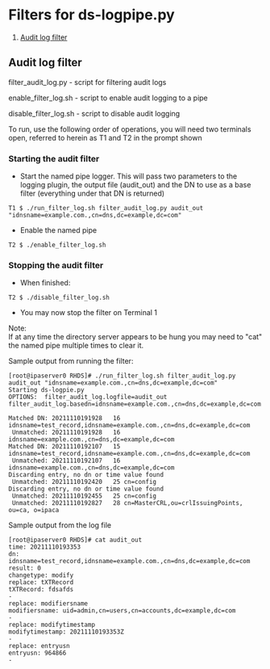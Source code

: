 # Filters for ds-logpipe.py

1. [Audit log filter](audit_filter)

## Audit log filter <a name="audit_filter"></a>

filter_audit_log.py  - script for filtering audit logs

enable_filter_log.sh - script to enable audit logging to a pipe

disable_filter_log.sh - script to disable audit logging

To run, use the following order of operations, you will need two terminals open, referred to herein as T1 and T2 in the prompt shown

### Starting the audit filter

* Start the named pipe logger.  This will pass two parameters to the logging plugin, the output file (audit_out) and the DN to use as a base filter (everything under that DN is returned)
```
T1 $ ./run_filter_log.sh filter_audit_log.py audit_out "idnsname=example.com.,cn=dns,dc=example,dc=com"
```

* Enable the named pipe
```
T2 $ ./enable_filter_log.sh
```

### Stopping the audit filter

* When finished:
```
T2 $ ./disable_filter_log.sh
```

* You may now stop the filter on Terminal 1

Note:<br />
If at any time the directory server appears to be hung you may need to "cat" the named pipe multiple times to clear it.


Sample output from running the filter:
```
[root@ipaserver0 RHDS]# ./run_filter_log.sh filter_audit_log.py audit_out "idnsname=example.com.,cn=dns,dc=example,dc=com"
Starting ds-logpie.py
OPTIONS:  filter_audit_log.logfile=audit_out filter_audit_log.basedn=idnsname=example.com.,cn=dns,dc=example,dc=com

Matched DN: 20211110191928   16 idnsname=test_record,idnsname=example.com.,cn=dns,dc=example,dc=com
 Unmatched: 20211110191928   16 idnsname=example.com.,cn=dns,dc=example,dc=com
Matched DN: 20211110192107   15 idnsname=test_record,idnsname=example.com.,cn=dns,dc=example,dc=com
 Unmatched: 20211110192107   16 idnsname=example.com.,cn=dns,dc=example,dc=com
Discarding entry, no dn or time value found
 Unmatched: 20211110192420   25 cn=config
Discarding entry, no dn or time value found
 Unmatched: 20211110192455   25 cn=config
 Unmatched: 20211110192827   28 cn=MasterCRL,ou=crlIssuingPoints, ou=ca, o=ipaca
```

Sample output from the log file
```
[root@ipaserver0 RHDS]# cat audit_out 
time: 20211110193353
dn: idnsname=test_record,idnsname=example.com.,cn=dns,dc=example,dc=com
result: 0
changetype: modify
replace: tXTRecord
tXTRecord: fdsafds
-
replace: modifiersname
modifiersname: uid=admin,cn=users,cn=accounts,dc=example,dc=com
-
replace: modifytimestamp
modifytimestamp: 20211110193353Z
-
replace: entryusn
entryusn: 964866
-
```
